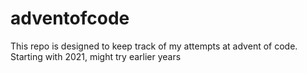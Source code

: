# adventofcode
This repo is designed to keep track of my attempts at advent of code. Starting with 2021, might try earlier years
